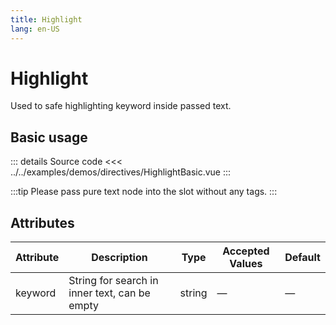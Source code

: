 ```yaml
---
title: Highlight
lang: en-US
---
```


# Highlight

Used to safe highlighting keyword inside passed text.

## Basic usage

<HighlightBasic />

::: details Source code
<<< ../../examples/demos/directives/HighlightBasic.vue
:::

:::tip
Please pass pure text node into the slot without any tags.
:::

## Attributes

| Attribute | Description                                   | Type   | Accepted Values | Default |
| --------- | --------------------------------------------- | ------ | --------------- | ------- |
| keyword   | String for search in inner text, can be empty | string | —               | —       |

